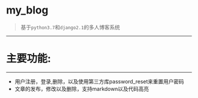 # my_blog
> 基于```python3.7```和```django2.1```的多人博客系统
---
# 主要功能:
---
- 用户注册，登录,删除，以及使用第三方库password_reset来重置用户密码
- 文章的发布，修改以及删除，支持markdown以及代码高亮

